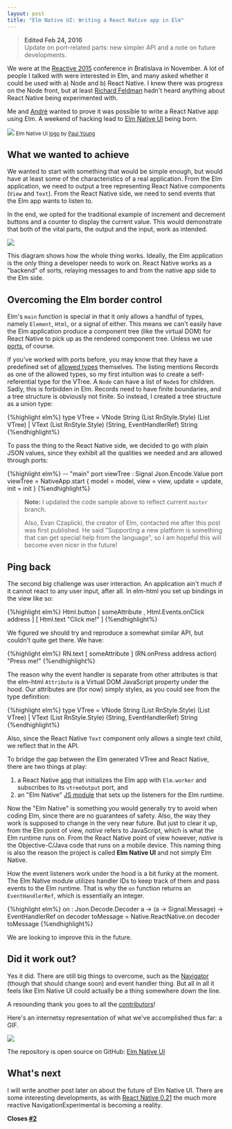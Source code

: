 ```yaml
---
layout: post
title: "Elm Native UI: Writing a React Native app in Elm"
---
```


> **Edited Feb 24, 2016**<br>
> Update on port-related parts: new simpler API and a note on future developments.

We were at the [Reactive 2015](https://reactive2015.com/) conference in Bratislava in November. A lot of people I talked with were interested in Elm, and many asked whether it could be used with a) Node and b) React Native. I knew there was progress on the Node front, but at least [Richard Feldman](https://twitter.com/rtfeldman) hadn't heard anything about React Native being experimented with.

Me and [André](http://staltz.com/) wanted to prove it was possible to write a React Native app using Elm. A weekend of hacking lead to [Elm Native UI](https://github.com/elm-native-ui/elm-native-ui) being born.

[![](/img/elm-native-dribbble.png)](https://github.com/elm-native-ui/elm-native-ui)
<small class="caption">Elm Native UI [logo](https://dribbble.com/shots/2383347-Elm-Native-logo) by [Paul Young](http://paulyoung.me/)</small>


## What we wanted to achieve

We wanted to start with something that would be simple enough, but would have at least some of the characteristics of a real application. From the Elm application, we need to output a tree representing React Native components (`View` and `Text`). From the React Native side, we need to send events that the Elm app wants to listen to.

In the end, we opted for the traditional example of increment and decrement buttons and a counter to display the current value. This would demonstrate that both of the vital parts, the output and the input, work as intended.

![](/img/rn-elm-2.png)

This diagram shows how the whole thing works. Ideally, the Elm application is the only thing a developer needs to work on. React Native works as a "backend" of sorts, relaying messages to and from the native app side to the Elm side.


## Overcoming the Elm border control

Elm's `main` function is special in that it only allows a handful of types, namely `Element`, `Html`, or a signal of either. This means we can't easily have the Elm application produce a component tree (like the virtual DOM) for React Native to pick up as the rendered component tree. Unless we use [ports](http://elm-lang.org/guide/interop#ports), of course.

If you've worked with ports before, you may know that they have a predefined set of [allowed types](http://elm-lang.org/guide/interop#customs-and-border-protection) themselves. The listing mentions Records as one of the allowed types, so my first intuition was to create a self-referential type for the VTree. A `Node` can have a list of `Node`s for children. Sadly, this is forbidden in Elm. Records need to have finite boundaries, and a tree structure is obviously not finite. So instead, I created a tree structure as a union type:

{%highlight elm%}
type VTree
  = VNode String (List RnStyle.Style) (List VTree)
  | VText (List RnStyle.Style) (String, EventHandlerRef) String
{%endhighlight%}

To pass the thing to the React Native side, we decided to go with plain JSON values, since they exhibit all the qualities we needed and are allowed through ports:

{%highlight elm%}
-- "main"
port viewTree : Signal Json.Encode.Value
port viewTree =
  NativeApp.start { model = model, view = view, update = update, init = init }
{%endhighlight%}

> **Note:** I updated the code sample above to reflect current `master` branch.
>
> Also, Evan Czaplicki, the creator of Elm, contacted me after this post was first published. He said "Supporting a new platform is something that can get special help from the language", so I am hopeful this will become even nicer in the future!


## Ping back

The second big challenge was user interaction. An application ain't much if it cannot react to any user input, after all. In elm-html you set up bindings in the view like so:

{%highlight elm%}
Html.button
  [ someAttribute
  , Html.Events.onClick address
  ]
  [ Html.text "Click me!" ]
{%endhighlight%}

We figured we should try and reproduce a somewhat similar API, but couldn't quite get there. We have:

{%highlight elm%}
RN.text
  [ someAttribute ]
  (RN.onPress address action)
  "Press me!"
{%endhighlight%}

The reason why the event handler is separate from other attributes is that the elm-html `Attribute` is a Virtual DOM JavaScript property under the hood. Our attributes are (for now) simply styles, as you could see from the type definition:

{%highlight elm%}
type VTree
  = VNode String (List RnStyle.Style) (List VTree)
  | VText (List RnStyle.Style) (String, EventHandlerRef) String
{%endhighlight%}

Also, since the React Native `Text` component only allows a single text child, we reflect that in the API.

To bridge the gap between the Elm generated VTree and React Native, there are two things at play:

1) a React Native [app](https://github.com/elm-native-ui/elm-native-ui/blob/master/index.ios.js) that initializes the Elm app with `Elm.worker` and subscribes to its `vtreeOutput` port, and<br>
2) an "Elm Native" [JS module](https://github.com/elm-native-ui/elm-native-ui/blob/master/ReactNative/Native/ReactNative.js) that sets up the listeners for the Elm runtime.

Now the "Elm Native" is something you would generally try to avoid when coding Elm, since there are no guarantees of safety. Also, the way they work is supposed to change in the very near future. But just to clear it up, from the Elm point of view, _native_ refers to JavaScript, which is what the Elm runtime runs on. From the React Native point of view however, _native_ is the Objective-C/Java code that runs on a mobile device. This naming thing is also the reason the project is called **Elm Native UI** and not simply Elm Native.

How the event listeners work under the hood is a bit funky at the moment. The Elm Native module utilizes handler IDs to keep track of them and pass events to the Elm runtime. That is why the `on` function returns an `EventHandlerRef`, which is essentially an integer.

{%highlight elm%}
on : Json.Decode.Decoder a -> (a -> Signal.Message) -> EventHandlerRef
on decoder toMessage =
    Native.ReactNative.on decoder toMessage
{%endhighlight%}

We are looking to improve this in the future.


## Did it work out?

Yes it did. There are still big things to overcome, such as the [Navigator](https://facebook.github.io/react-native/docs/navigator.html#content) (though that should change soon) and event handler thing. But all in all it feels like Elm Native UI could actually be a thing somewhere down the line.

A resounding thank you goes to all the [contributors](https://github.com/elm-native-ui/elm-native-ui/graphs/contributors)!

Here's an internetsy representation of what we've accomplished thus far: a GIF.

![](/img/elm-native-ui-capture.gif)

The repository is open source on GitHub: [Elm Native UI](https://github.com/elm-native-ui/elm-native-ui/)


## What's next

I will write another post later on about the future of Elm Native UI. There are some interesting developments, as with [React Native 0.21](https://github.com/facebook/react-native/releases/tag/v0.21.0-rc) the much more reactive NavigationExperimental is becoming a reality.


**Closes [#2](https://github.com/elm-native-ui/elm-native-ui/issues/2)**
